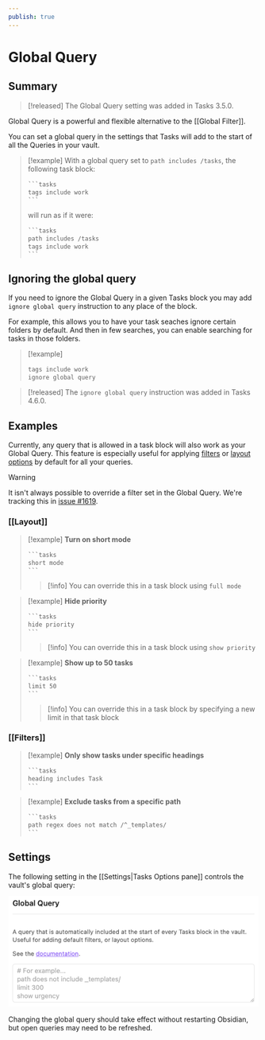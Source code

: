 ```yaml
---
publish: true
---
```


# Global Query

## Summary

> [!released]
The Global Query setting was added in Tasks 3.5.0.

Global Query is a powerful and flexible alternative to the [[Global Filter]].

You can set a global query in the settings that Tasks will add to the start of all the Queries in your vault.

> [!example]
> With a global query set to `path includes /tasks`, the following task block:
>
>     ```tasks
>     tags include work
>     ```
>
> will run as if it were:
>
>     ```tasks
>     path includes /tasks
>     tags include work
>     ```

## Ignoring the global query

If you need to ignore the Global Query in a given Tasks block you may add `ignore global query` instruction to any place of the block.

For example, this allows you to have your task seaches ignore certain folders by default. And then in few searches, you can enable searching for tasks in those folders.

> [!example]
>
> ```tasks
> tags include work
> ignore global query
> ```

> [!released]
The `ignore global query` instruction was added in Tasks 4.6.0.

## Examples

Currently, any query that is allowed in a task block will also work as your Global Query. This feature is especially useful for applying [filters](Filters) or [layout options](Layout) by default for all your queries.

> [!warning]
> It isn't always possible to override a filter set in the Global Query. We're tracking this in [issue #1619](https://github.com/obsidian-tasks-group/obsidian-tasks/issues/1619).

### [[Layout]]

> [!example]
> **Turn on short mode**
>
>     ```tasks
>     short mode
>     ```
>
> > [!info]
> > You can override this in a task block using `full mode`

> [!example]
> **Hide priority**
>
>     ```tasks
>     hide priority
>     ```
>
> > [!info]
> > You can override this in a task block using `show priority`

> [!example]
> **Show up to 50 tasks**
>
>
>     ```tasks
>     limit 50
>     ```
>
> > [!info]
> > You can override this in a task block by specifying a new limit in that task block

### [[Filters]]

> [!example]
> **Only show tasks under specific headings**
>
>     ```tasks
>     heading includes Task
>     ```

> [!example]
> **Exclude tasks from a specific path**
>
>     ```tasks
>     path regex does not match /^_templates/
>     ```

## Settings

The following setting in the [[Settings|Tasks Options pane]] controls the vault's global query:

![Image of the settings options for the global query, showing the default settings.](../images/settings-global-query.png)

Changing the global query should take effect without restarting Obsidian, but open queries may need to be refreshed.
